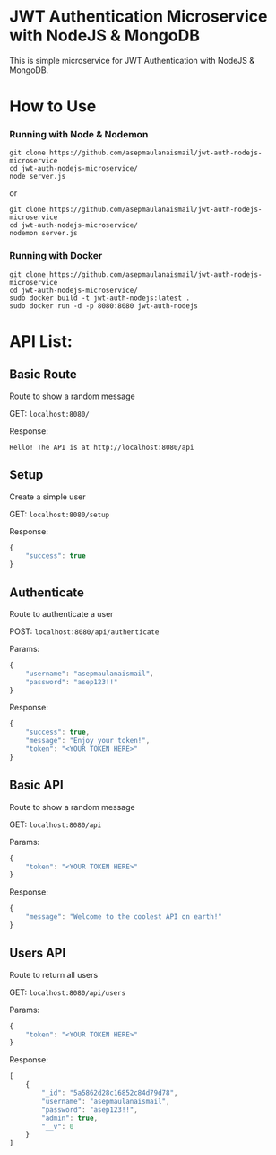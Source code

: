 # JWT Authentication Microservice with NodeJS & MongoDB

This is simple microservice for JWT Authentication with NodeJS & MongoDB.

# How to Use

### Running with Node & Nodemon

```
git clone https://github.com/asepmaulanaismail/jwt-auth-nodejs-microservice
cd jwt-auth-nodejs-microservice/
node server.js
```

or

```
git clone https://github.com/asepmaulanaismail/jwt-auth-nodejs-microservice
cd jwt-auth-nodejs-microservice/
nodemon server.js
```

### Running with Docker

```
git clone https://github.com/asepmaulanaismail/jwt-auth-nodejs-microservice
cd jwt-auth-nodejs-microservice/
sudo docker build -t jwt-auth-nodejs:latest .
sudo docker run -d -p 8080:8080 jwt-auth-nodejs
```

# API List:

## Basic Route

Route to show a random message

GET: `localhost:8080/`

Response:

```
Hello! The API is at http://localhost:8080/api
```

## Setup

Create a simple user

GET:   `localhost:8080/setup`

Response:

```Javascript
{
    "success": true
}
```

## Authenticate

Route to authenticate a user

POST:   `localhost:8080/api/authenticate`

Params:

```Javascript
{
    "username": "asepmaulanaismail",
    "password": "asep123!!"
}
```

Response:

```Javascript
{
    "success": true,
    "message": "Enjoy your token!",
    "token": "<YOUR TOKEN HERE>"
}
```

## Basic API

Route to show a random message

GET:   `localhost:8080/api`

Params:

```Javascript
{
    "token": "<YOUR TOKEN HERE>"
}
```

Response:

```Javascript
{
    "message": "Welcome to the coolest API on earth!"
}
```

## Users API

Route to return all users

GET:   `localhost:8080/api/users`

Params:

```Javascript
{
    "token": "<YOUR TOKEN HERE>"
}
```

Response:

```Javascript
[
    {
        "_id": "5a5862d28c16852c84d79d78",
        "username": "asepmaulanaismail",
        "password": "asep123!!",
        "admin": true,
        "__v": 0
    }
]
```